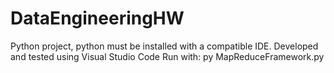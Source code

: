 # DataEngineeringHW
Python project, python must be installed with a compatible IDE.
Developed and tested using Visual Studio Code
Run with:
py MapReduceFramework.py
